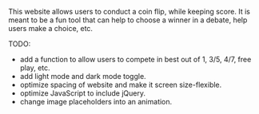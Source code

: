 This website allows users to conduct a coin flip, while keeping score. It is meant to be a fun tool that can help to choose a winner in a debate, help users make a choice, etc.

TODO:
 - add a function to allow users to compete in best out of 1, 3/5, 4/7, free play, etc.
 - add light mode and dark mode toggle.
 - optimize spacing of website and make it screen size-flexible.
 - optimize JavaScript to include jQuery.
 - change image placeholders into an animation.
